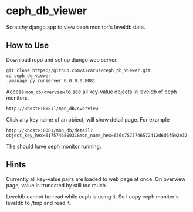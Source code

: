 ceph_db_viewer
==============

Scratchy django app to view ceph monitor's leveldb data.

How to Use
---

Download repo and set up django web server.

```
git clone https://github.com/AIcarus/ceph_db_viewer.git
cd ceph_de_viewer
./manage.py runserver 0.0.0.0:8081

```

Access `mon_db/overview` to see all key-value objects in leveldb of ceph monitors.
```
http://<host>:8081`/mon_db/overview
```

Click any key name of an object, will show detail page. For example
```
http://<host>:8081/mon_db/detail?object_key_hex=617574680031&mon_name_hex=636c7573746572412d6d6f6e2e32
```

The <host> should have ceph monitor running.

Hints
---

Currently all key-value pairs are loaded to web page at once. On overview page, value is truncated by still too much.

Leveldb cannot be read while ceph is using it. So I copy ceph monitor's leveldb to /tmp and read it.


